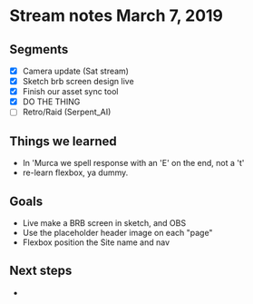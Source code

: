 # Stream notes March 7, 2019

## Segments

- [x] Camera update (Sat stream)
- [x] Sketch brb screen design live
- [x] Finish our asset sync tool
- [x] DO THE THING
- [ ] Retro/Raid (Serpent_AI)

## Things we learned

- In 'Murca we spell response with an 'E' on the end, not a 't'
- re-learn flexbox, ya dummy.

## Goals

- Live make a BRB screen in sketch, and OBS
- Use the placeholder header image on each "page"
- Flexbox position the Site name and nav

## Next steps

-

